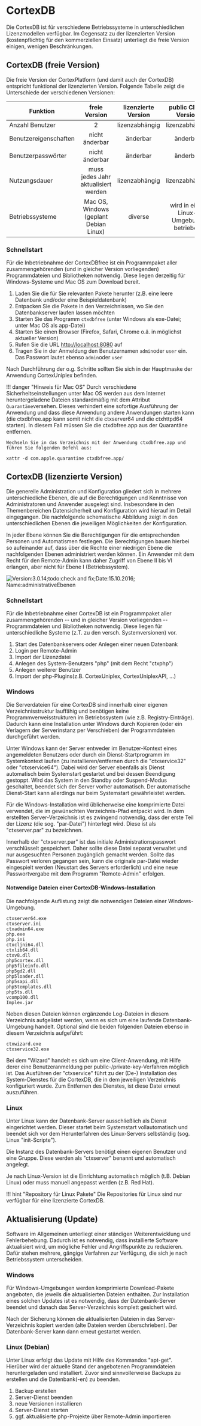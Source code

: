 CortexDB
========

Die CortexDB ist für verschiedene Betriebssysteme in unterschiedlichen Lizenzmodellen verfügbar. Im Gegensatz zu der lizenzierten Version (kostenpflichtig für den kommerziellen Einsatz) unterliegt die freie Version einigen, wenigen Beschränkungen. 

CortexDB (freie Version)
------------------------

Die freie Version der CortexPlatform (und damit auch der CortexDB) entspricht funktional der lizenzierten Version. Folgende Tabelle zeigt die Unterschiede der verschiedenen Versionen:

| Funktion                 | freie Version                            | lizenzierte Version  | public Cloud Version                   |
| ------------------------ |:----------------------------------------:|:--------------------:|:--------------------------------------:|
| Anzahl Benutzer          | 2                                        | lizenzabhängig       | lizenzabhängig                         |
| Benutzereigenschaften    | nicht änderbar                           | änderbar             | änderbar                               |
| Benutzerpasswörter       | nicht änderbar                           | änderbar             | änderbar                               |
| Nutzungsdauer            | muss jedes Jahr<br />aktualisiert werden | lizenzabhängig       | lizenzabhängig                         |
| Betriebssysteme          | Mac OS, Windows<br />(geplant Debian Linux) | diverse              | wird in einer Linux-Umgebung betrieben |

### Schnellstart

Für die Inbetriebnahme der CortexDBfree ist ein Programmpaket aller
zusammengehörenden (und in gleicher Version vorliegenden) Programmdateien und Bibliotheken notwendig. Diese liegen derzeitig für Windows-Systeme und Mac OS zum Download bereit.

1. Laden Sie die für Sie relevanten Pakete herunter (z.B. eine leere Datenbank und/oder eine Beispieldatenbank)
2. Entpacken Sie die Pakete in den Verzeichnissen, wo Sie den Datenbankserver laufen lassen möchten
3. Starten Sie das Programm `ctxdbfree` (unter Windows als exe-Datei; unter Mac OS als app-Datei)
4. Starten Sie einen Browser (Firefox, Safari, Chrome o.ä. in möglichst aktueller Version)
5. Rufen Sie die URL [http://localhost:8080](http://localhost:8080) auf
6. Tragen Sie in der Anmeldung den Benutzernamen `admin`oder `user` ein. Das Passwort lautet ebenso `admin`oder `user`

Nach Durchführung der o.g. Schritte sollten Sie sich in der Hauptmaske der Anwendung CortexUniplex befinden.

!!! danger "Hinweis für Mac OS"
	Durch verschiedene Sicherheitseinstellungen unter Mac OS werden aus dem Internet heruntergeladene Dateien standardmäßig mit dem Attribut `Quarantäne`versehen. Dieses verhindert eine sofortige Ausführung der Anwendung und dass diese Anwendung andere Anwendungen starten kann (die ctxdbfree.app kann somit nicht die ctxserver64 und die ctxhttpd64 starten). In diesem Fall müssen Sie die ctxdbfree.app aus der Quarantäne entfernen.
    
    Wechseln Sie in das Verzeichnis mit der Anwendung ctxdbfree.app und führen Sie folgenden Befehl aus:

    xattr -d com.apple.quarantine ctxdbfree.app/


CortexDB (lizenzierte Version)
------------------------------

Die generelle Administration und Konfiguration gliedert sich in mehrere unterschiedliche Ebenen, die auf die Berechtigungen und Kenntnisse von Administratoren und Anwender ausgelegt sind. Insbesondere in den Themenbereichen Datensicherheit und Konfiguration wird hierauf im Detail eingegangen. Die nachfolgende schematische Abbildung zeigt in den unterschiedlichen Ebenen die jeweiligen Möglichkeiten der Konfiguration.

In jeder Ebene können Sie die Berechtigungen für die entsprechenden Personen und Automatismen festlegen. Die Berechtigungen bauen hierbei so aufeinander auf, dass über die Rechte einer niedrigen Ebene die nachfolgenden Ebenen administriert werden können. Ein Anwender mit dem Recht für den Remote-Admin kann daher Zugriff von Ebene II bis VI erlangen, aber nicht für Ebene I (Betriebssystem).

![Version:3.0.14;todo:check and fix;Date:15.10.2016; Name:administrativeEbenen](AdminLevels.png)

### Schnellstart

Für die Inbetriebnahme einer CortexDB ist ein Programmpaket aller zusammengehörenden -- und in gleicher Version vorliegenden -- Programmdateien und Bibliotheken notwendig. Diese liegen für unterschiedliche Systeme (z.T. zu den versch. Systemversionen) vor.

1.  Start des Datenbankservers oder Anlegen einer neuen Datenbank
2.  Login per Remote-Admin
3.  Import der Lizenzdatei
4.  Anlegen des System-Benutzers "php" (mit dem Recht "ctxphp")
5.  Anlegen weiterer Benutzer
6.  Import der php-Plugins(z.B. CortexUniplex, CortexUniplexAPI, \...)

### Windows

Die Serverdateien für eine CortexDB sind innerhalb einer eigenen
Verzeichnisstruktur lauffähig und benötigen keine
Programmverweisstrukturen im Betriebssystem (wie z.B.
Registry-Einträge). Dadurch kann eine Installation unter Windows durch
Kopieren (oder ein Verlagern der Serverinstanz per Verschieben) der
Programmdateien durchgeführt werden.

Unter Windows kann der Server entweder im Benutzer-Kontext eines
angemeldeten Benutzers oder durch ein Dienst-Startprogramm im
Systemkontext laufen (zu installieren/entfernen durch die
"ctxservice32" oder "ctxservice64"). Dabei wird der Server ebenfalls
als Dienst automatisch beim Systemstart gestartet und bei dessen
Beendigung gestoppt. Wird das System in den Standby oder Suspend-Modus
geschaltet, beendet sich der Server vorher automatisch. Der automatische
Dienst-Start kann allerdings nur beim Systemstart gewährleistet werden.

Für die Windows-Installation wird üblicherweise eine komprimierte Datei
verwendet, die im gewünschten Verzeichnis-Pfad entpackt wird. In dem
erstellten Server-Verzeichnis ist es zwingend notwendig, dass der erste
Teil der Lizenz (die sog. "par-Datei") hinterlegt wird. Diese ist als
"ctxserver.par" zu bezeichnen.

Innerhalb der "ctxserver.par" ist das initiale Administrationspasswort
verschlüsselt gespeichert. Daher sollte diese Datei separat verwaltet
und nur ausgesuchten Personen zugänglich gemacht werden. Sollte das
Passwort verloren gegangen sein, kann die originale par-Datei wieder
eingespielt werden (Neustart des Servers erforderlich) und eine neue
Passwortvergabe mit dem Programm "Remote-Admin" erfolgen.

#### Notwendige Dateien einer CortexDB-Windows-Installation

Die nachfolgende Auflistung zeigt die notwendigen Dateien einer
Windows-Umgebung.

    ctxserver64.exe 
    ctxserver.ini
    ctxadmin64.exe
    php.exe
    php.ini
    ctxcljni64.dll
    ctxlib64.dll
    ctxv8.dll
    php5cortex.dll
    php5fileinfo.dll
    php5gd2.dll
    php5loader.dll
    php5sapi.dll
    php5templates.dll
    php5ts.dll
    vcomp100.dll
    Implex.jar

Neben diesen Dateien können ergänzende Log-Dateien in diesem Verzeichnis aufgelistet werden, wenn es sich um eine laufende Datenbank-Umgebung handelt. Optional sind die beiden folgenden Dateien ebenso in diesem Verzeichnis aufgeführt:

    ctxwizard.exe 
    ctxservice32.exe

Bei dem "Wizard" handelt es sich um eine Client-Anwendung, mit Hilfe
derer eine Benutzeranmeldung per public-/private-key-Verfahren möglich
ist. Das Ausführen der "ctxservice" führt zu der (De-) Installation des
System-Dienstes für die CortexDB, die in dem jeweiligen Verzeichnis
konfiguriert wurde. Zum Entfernen des Dienstes, ist diese Datei erneut
auszuführen.

### Linux 

Unter Linux kann der Datenbank-Server ausschließlich als Dienst
eingerichtet werden. Dieser startet beim Systemstart vollautomatisch und
beendet sich vor dem Herunterfahren des Linux-Servers selbständig (sog.
Linux "init-Scripte").

Die Instanz des Datenbank-Servers benötigt einen eigenen Benutzer und
eine Gruppe. Diese werden als "ctxserver" benannt und automatisch
angelegt.

Je nach Linux-Version ist die Einrichtung automatisch möglich (t.B. Debian Linux) oder muss manuell angepasst werden (z.B. Red Hat).

!!! hint "Repository für Linux Pakete"
    Die Repositories für Linux sind nur verfügbar für eine lizenzierte CortexDB.

Aktualisierung (Update)
-----------------------

Software im Allgemeinen unterliegt einer ständigen Weiterentwicklung und
Fehlerbehebung. Dadurch ist es notwendig, dass installierte Software
aktualisiert wird, um mögliche Fehler und Angriffspunkte zu reduzieren.
Dafür stehen mehrere, gängige Verfahren zur Verfügung, die sich je nach
Betriebssystem unterscheiden.

### Windows

Für Windows-Umgebungen werden komprimierte Download-Pakete angeboten,
die jeweils die aktualisierten Dateien enthalten. Zur Installation eines
solchen Updates ist es notwendig, dass der Datenbank-Server beendet und
danach das Server-Verzeichnis komplett gesichert wird.

Nach der Sicherung können die aktualisierten Dateien in das
Server-Verzeichnis kopiert werden (alte Dateien werden überschrieben).
Der Datenbank-Server kann dann erneut gestartet werden.

### Linux (Debian)

Unter Linux erfolgt das Update mit Hilfe des Kommandos "apt-get".
Hierüber wird der aktuelle Stand der angebotenen Programmdateien
heruntergeladen und installiert. Zuvor sind sinnvollerweise Backups zu
erstellen und die Datenbank(-en) zu beenden.

1.  Backup erstellen 
2.  Server-Dienst beenden
3.	neue Versionen installieren
4.  Server-Dienst starten
5.  ggf. aktualisierte php-Projekte über Remote-Admin importieren
